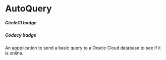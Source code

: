 # AutoQuery
##### CircleCI badge
##### Codacy badge

An appplication to send a basic query to a Oracle Cloud database to see if it is online.